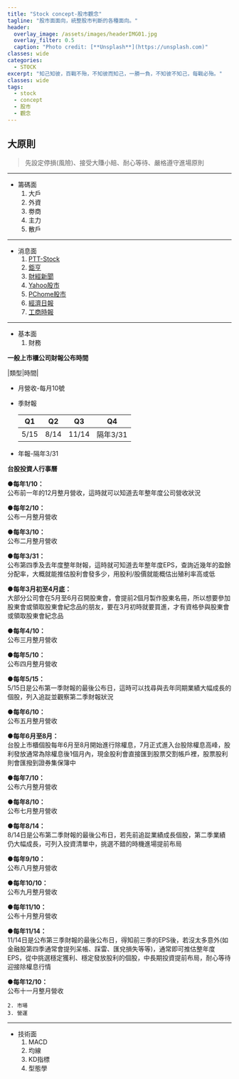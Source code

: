 ```yaml
---
title: "Stock concept-股市觀念"
tagline: "股市面面向，統整股市判斷的各種面向。"
header:
  overlay_image: /assets/images/headerIMG01.jpg
  overlay_filter: 0.5
  caption: "Photo credit: [**Unsplash**](https://unsplash.com)"
classes: wide
categories:
  - STOCK
excerpt: "知己知彼，百戰不殆，不知彼而知己，一勝一負，不知彼不知己，每戰必殆。"
classes: wide
tags:
  - stock
  - concept
  - 股市
  - 觀念
---
```


## 大原則
>  先設定停損(風險)、接受大賺小賠、耐心等待、嚴格遵守進場原則

---

* 籌碼面
	1. 大戶
	2. 外資
	3. 劵商
	4. 主力
	5. 散戶
	
---

* 消息面
	1. [PTT-Stock](https://term.ptt.cc/)
	2. [鉅亨](https://www.cnyes.com/)
	3. [財經新聞](https://fund.megabank.com.tw/ETFWeb/HTML/ETNEWS.DJHTM#TYPE=1&DATE=&PAGE=1)
	4. [Yahoo股市](https://tw.finance.yahoo.com/)
	5. [PChome股市](https://pchome.megatime.com.tw/)
	6. [經濟日報](https://money.udn.com/money/index)
	7. [工商時報](https://ctee.com.tw/phone)

---

* 基本面
	1. 財務

**一般上市櫃公司財報公布時間**

|類型|時間|

- 月營收-每月10號

- 季財報

	|Q1|Q2|Q3|Q4|
	|--|--|--|--|
	|5/15|8/14|11/14|隔年3/31|

- 年報-隔年3/31


**台股投資人行事曆**

**●每年1/10：**  
公布前一年的12月整月營收，這時就可以知道去年整年度公司營收狀況

**●每年2/10：**  
公布一月整月營收

**●每年3/10：**  
公布二月整月營收

**●每年3/31：**  
公布第四季及去年度整年財報，這時就可知道去年整年度EPS，查詢近幾年的盈餘分配率，大概就能推估股利會發多少，用股利/股價就能概估出殖利率高或低

**●每年3月初至4月底：**  
大部分公司會在5月至6月召開股東會，會提前2個月製作股東名冊，所以想要參加股東會或領取股東會紀念品的朋友，要在3月初時就要買進，才有資格參與股東會或領取股東會紀念品

**●每年4/10：**  
公布三月整月營收

**●每年5/10：**  
公布四月整月營收

**●每年5/15：**  
5/15日是公布第一季財報的最後公布日，這時可以找尋與去年同期業績大幅成長的個股，列入追踨並觀察第二季財報狀況

**●每年6/10：**  
公布五月整月營收

**●每年6月至8月：**  
台股上市櫃個股每年6月至8月開始進行除權息，7月正式進入台股除權息高峰，股利發放通常為除權息後1個月內，現金股利會直接匯到股票交割帳戶裡，股票股利則會匯撥到證券集保簿中

**●每年7/10：**  
公布六月整月營收

**●每年8/10：**  
公布七月整月營收

**●每年8/14：**  
8/14日是公布第二季財報的最後公布日，若先前追踨業績成長個股，第二季業績仍大幅成長，可列入投資清單中，挑選不錯的時機進場提前布局

**●每年9/10：**  
公布八月整月營收

**●每年10/10：**  
公布九月整月營收

**●每年11/10：**  
公布十月整月營收

**●每年11/14：**  
11/14日是公布第三季財報的最後公布日，得知前三季的EPS後，若沒太多意外(如金融股第四季通常會提列呆帳、踩雷、匯兌損失等等)，通常即可推估整年度EPS，從中挑選穩定獲利、穩定發放股利的個股，中長期投資提前布局，耐心等待迎接除權息行情

**●每年12/10：**  
公布十一月整月營收

	2. 市場
	3. 營運

---

* 技術面
	1. MACD
	2. 均線
	3. KD指標
	4. 型態學
<!--stackedit_data:
eyJoaXN0b3J5IjpbNzg3NjA4NDUsLTU5Mzk3OTkzNywtMjAwMj
MzNzcwMCwtMjEyOTU0OTc1MF19
-->